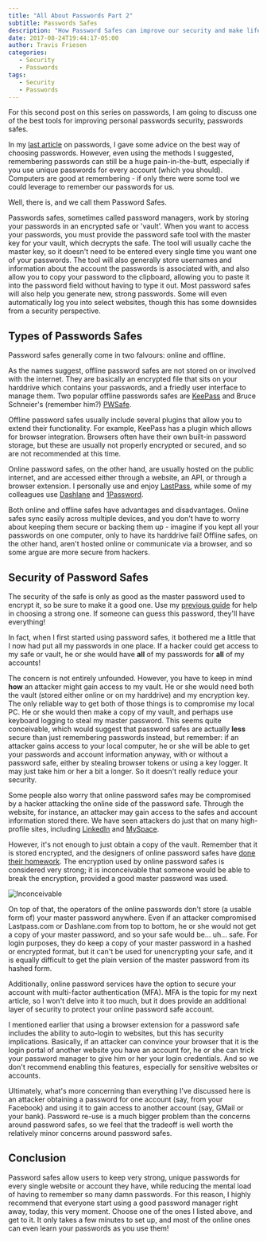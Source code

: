 ```yaml
---
title: "All About Passwords Part 2"
subtitle: Passwords Safes
description: "How Password Safes can improve our security and make life easier, too."
date: 2017-08-24T19:44:17-05:00
author: Travis Friesen
categories:
   - Security
   - Passwords
tags:
   - Security
   - Passwords
---
```


For this second post on this series on passwords, I am going to discuss one of the best tools for improving personal passwords security, passwords safes.

<!--more-->

In my [last article](https://blog.flyingfortressit.ca/posts/passwords-1.html) on passwords, I gave some advice on the best way of choosing passwords. However, even using the methods I suggested, remembering passwords can still be a huge pain-in-the-butt, especially if you use unique passwords for every account (which you should). Computers are good at remembering - if only there were some tool we could leverage to remember our passwords for us.

Well, there is, and we call them Password Safes.

Passwords safes, sometimes called password managers, work by storing your passwords in an encrypted safe or 'vault'. When you want to access your passwords, you must provide the password safe tool with the master key for your vault, which decrypts the safe. The tool will usually cache the master key, so it doesn't need to be entered every single time you want one of your passwords. The tool will also generally store usernames and information about the account the passwords is associated with, and also allow you to copy your password to the clipboard, allowing you to paste it into the password field without having to type it out. Most password safes will also help you generate new, strong passwords. Some will even automatically log you into select websites, though this has some downsides from a security perspective.

## Types of Passwords Safes

Password safes generally come in two falvours: online and offline.

As the names suggest, offline password safes are not stored on or involved with the internet. They are basically an encrypted file that sits on your harddrive which contains your passwords, and a friedly user interface to manage them. Two popular offline passwords safes are [KeePass](http://keepass.info/) and Bruce Schneier's (remember him?) [PWSafe](https://pwsafe.org/).

Offline password safes usually include several plugins that allow you to extend their functionality. For example, KeePass has a plugin which allows for browser integration. Browsers often have their own built-in password storage, but these are usually not properly encrypted or secured, and so are not recommended at this time.

Online password safes, on the other hand, are usually hosted on the public internet, and are accessed either through a website, an API, or through a browser extension. I personally use and enjoy [LastPass](https://www.lastpass.com/), while some of my colleagues use [Dashlane](https://www.dashlane.com/) and [1Password](https://1password.com/).

Both online and offline safes have advantages and disadvantages. Online safes sync easily across multiple devices, and you don't have to worry about keeping them secure or backing them up - imagine if you kept all your passwords on one computer, only to have its harddrive fail! Offline safes, on the other hand, aren't hosted online or communicate via a browser, and so some argue are more secure from hackers.


## Security of Password Safes

The security of the safe is only as good as the master password used to encrypt it, so be sure to make it a good one. Use my [previous guide](https://blog.flyingfortressit.ca/posts/passwords-1.html) for help in choosing a strong one. If someone can guess this password, they'll have everything!

In fact, when I first started using password safes, it bothered me a little that I now had put all my passwords in one place. If a hacker could get access to my safe or vault, he or she would have **all** of my passwords for **all** of my accounts! 

The concern is not entirely unfounded. However, you have to keep in mind **how** an attacker might gain access to my vault. He or she would need both the vault (stored either online or on my harddrive) and my encryption key. The only reliable way to get both of those things is to compromise my local PC. He or she would then make a copy of my vault, and perhaps use keyboard logging to steal my master password. This seems quite conceivable, which would suggest that password safes are actually **less** secure than just remembering passwords instead, but remember: if an attacker gains access to your local computer, he or she will be able to get your passwords and account information anyway, with or without a password safe, either by stealing browser tokens or using a key logger. It may just take him or her a bit a longer. So it doesn't really reduce your security.

Some people also worry that online password safes may be compromised by a hacker attacking the online side of the password safe. Through the website, for instance, an attacker may gain access to the safes and account information stored there. We have seen attackers do just that on many high-profile sites, including [LinkedIn](https://leakedsource.ru/blog/linkedin) and [MySpace](https://leakedsource.ru/blog/myspace).

However, it's not enough to just obtain a copy of the vault. Remember that it is stored encrypted, and the designers of online password safes have [done their homework](https://1password.com/teams/white-paper/1Password%20for%20Teams%20White%20Paper.pdf). The encryption used by online password safes is considered very strong; it is inconceivable that someone would be able to break the encryption, provided a good master password was used.

![Inconceivable](https://i.imgflip.com/1unr3b.jpg)

On top of that, the operators of the online passwords don't store (a usable form of) your master password anywhere. Even if an attacker compromised Lastpass.com or Dashlane.com from top to bottom, he or she would not get a copy of your master password, and so your safe would be... uh... safe. For login purposes, they do keep a copy of your master password in a hashed or encrypted format, but it can't be used for unencrypting your safe, and it is equally difficult to get the plain version of the master password from its hashed form.

Additionally, online password services have the option to secure your account with multi-factor authentication (MFA). MFA is the topic for my next article, so I won't delve into it too much, but it does provide an additional layer of security to protect your online password safe account.

I mentioned earlier that using a browser extension for a password safe includes the ability to auto-login to websites, but this has security implications. Basically, if an attacker can convince your browser that it is the login portal of another website you have an account for, he or she can trick your password manager to give him or her your login credentials. And so we don't recommend enabling this features, especially for sensitive websites or accounts.

Ultimately, what's more concerning than everything I've discussed here is an attacker obtaining a password for one account (say, from your Facebook) and using it to gain access to another account (say, GMail or your bank). Password re-use is a much bigger problem than the concerns around password safes, so we feel that the tradeoff is well worth the relatively minor concerns around password safes.


## Conclusion

Password safes allow users to keep very strong, unique passwords for every single website or account they have, while reducing the mental load of having to remember so many damn passwords. For this reason, I highly recommend that everyone start using a good password manager right away, today, this very moment. Choose one of the ones I listed above, and get to it. It only takes a few minutes to set up, and most of the online ones can even learn your passwords as you use them!



